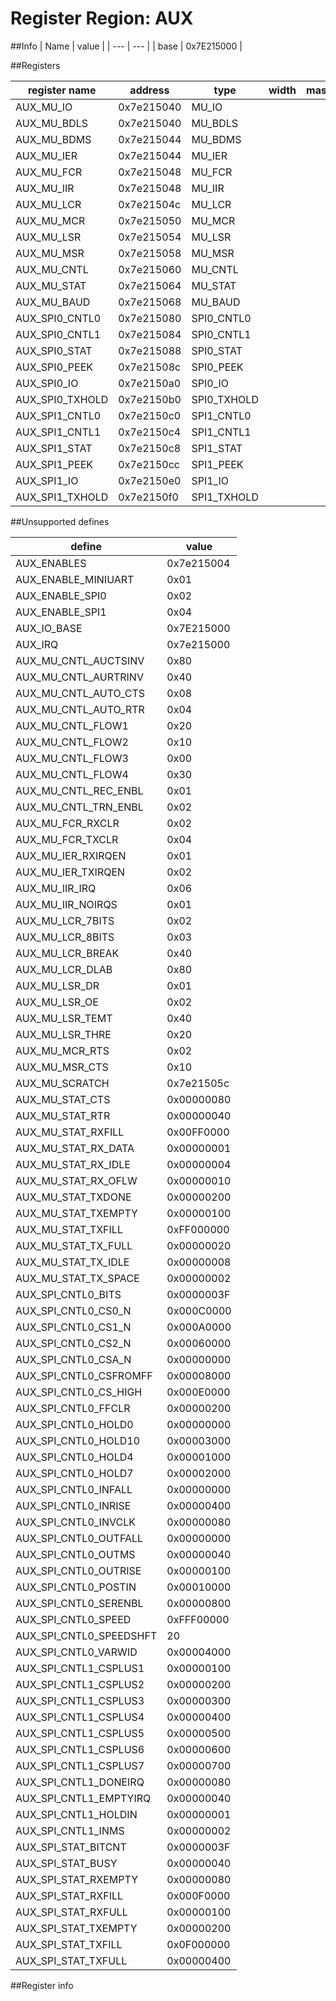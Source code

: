 # Register Region: AUX


##Info
| Name | value |
| --- | --- |
| base | 0x7E215000 |

##Registers

| register name | address | type | width | mask | reset |
| --- | --- | --- | --- | --- | --- |
| AUX_MU_IO | 0x7e215040 | MU_IO |  |  |  |
| AUX_MU_BDLS | 0x7e215040 | MU_BDLS |  |  |  |
| AUX_MU_BDMS | 0x7e215044 | MU_BDMS |  |  |  |
| AUX_MU_IER | 0x7e215044 | MU_IER |  |  |  |
| AUX_MU_FCR | 0x7e215048 | MU_FCR |  |  |  |
| AUX_MU_IIR | 0x7e215048 | MU_IIR |  |  |  |
| AUX_MU_LCR | 0x7e21504c | MU_LCR |  |  |  |
| AUX_MU_MCR | 0x7e215050 | MU_MCR |  |  |  |
| AUX_MU_LSR | 0x7e215054 | MU_LSR |  |  |  |
| AUX_MU_MSR | 0x7e215058 | MU_MSR |  |  |  |
| AUX_MU_CNTL | 0x7e215060 | MU_CNTL |  |  |  |
| AUX_MU_STAT | 0x7e215064 | MU_STAT |  |  |  |
| AUX_MU_BAUD | 0x7e215068 | MU_BAUD |  |  |  |
| AUX_SPI0_CNTL0 | 0x7e215080 | SPI0_CNTL0 |  |  |  |
| AUX_SPI0_CNTL1 | 0x7e215084 | SPI0_CNTL1 |  |  |  |
| AUX_SPI0_STAT | 0x7e215088 | SPI0_STAT |  |  |  |
| AUX_SPI0_PEEK | 0x7e21508c | SPI0_PEEK |  |  |  |
| AUX_SPI0_IO | 0x7e2150a0 | SPI0_IO |  |  |  |
| AUX_SPI0_TXHOLD | 0x7e2150b0 | SPI0_TXHOLD |  |  |  |
| AUX_SPI1_CNTL0 | 0x7e2150c0 | SPI1_CNTL0 |  |  |  |
| AUX_SPI1_CNTL1 | 0x7e2150c4 | SPI1_CNTL1 |  |  |  |
| AUX_SPI1_STAT | 0x7e2150c8 | SPI1_STAT |  |  |  |
| AUX_SPI1_PEEK | 0x7e2150cc | SPI1_PEEK |  |  |  |
| AUX_SPI1_IO | 0x7e2150e0 | SPI1_IO |  |  |  |
| AUX_SPI1_TXHOLD | 0x7e2150f0 | SPI1_TXHOLD |  |  |  |

##Unsupported defines

| define | value |
| --- | --- |
| AUX_ENABLES | 0x7e215004 |
| AUX_ENABLE_MINIUART | 0x01 |
| AUX_ENABLE_SPI0 | 0x02 |
| AUX_ENABLE_SPI1 | 0x04 |
| AUX_IO_BASE | 0x7E215000 |
| AUX_IRQ | 0x7e215000 |
| AUX_MU_CNTL_AUCTSINV | 0x80 |
| AUX_MU_CNTL_AURTRINV | 0x40 |
| AUX_MU_CNTL_AUTO_CTS | 0x08 |
| AUX_MU_CNTL_AUTO_RTR | 0x04 |
| AUX_MU_CNTL_FLOW1 | 0x20 |
| AUX_MU_CNTL_FLOW2 | 0x10 |
| AUX_MU_CNTL_FLOW3 | 0x00 |
| AUX_MU_CNTL_FLOW4 | 0x30 |
| AUX_MU_CNTL_REC_ENBL | 0x01 |
| AUX_MU_CNTL_TRN_ENBL | 0x02 |
| AUX_MU_FCR_RXCLR | 0x02 |
| AUX_MU_FCR_TXCLR | 0x04 |
| AUX_MU_IER_RXIRQEN | 0x01 |
| AUX_MU_IER_TXIRQEN | 0x02 |
| AUX_MU_IIR_IRQ | 0x06 |
| AUX_MU_IIR_NOIRQS | 0x01 |
| AUX_MU_LCR_7BITS | 0x02 |
| AUX_MU_LCR_8BITS | 0x03 |
| AUX_MU_LCR_BREAK | 0x40 |
| AUX_MU_LCR_DLAB | 0x80 |
| AUX_MU_LSR_DR | 0x01 |
| AUX_MU_LSR_OE | 0x02 |
| AUX_MU_LSR_TEMT | 0x40 |
| AUX_MU_LSR_THRE | 0x20 |
| AUX_MU_MCR_RTS | 0x02 |
| AUX_MU_MSR_CTS | 0x10 |
| AUX_MU_SCRATCH | 0x7e21505c |
| AUX_MU_STAT_CTS | 0x00000080 |
| AUX_MU_STAT_RTR | 0x00000040 |
| AUX_MU_STAT_RXFILL | 0x00FF0000 |
| AUX_MU_STAT_RX_DATA | 0x00000001 |
| AUX_MU_STAT_RX_IDLE | 0x00000004 |
| AUX_MU_STAT_RX_OFLW | 0x00000010 |
| AUX_MU_STAT_TXDONE | 0x00000200 |
| AUX_MU_STAT_TXEMPTY | 0x00000100 |
| AUX_MU_STAT_TXFILL | 0xFF000000 |
| AUX_MU_STAT_TX_FULL | 0x00000020 |
| AUX_MU_STAT_TX_IDLE | 0x00000008 |
| AUX_MU_STAT_TX_SPACE | 0x00000002 |
| AUX_SPI_CNTL0_BITS | 0x0000003F |
| AUX_SPI_CNTL0_CS0_N | 0x000C0000 |
| AUX_SPI_CNTL0_CS1_N | 0x000A0000 |
| AUX_SPI_CNTL0_CS2_N | 0x00060000 |
| AUX_SPI_CNTL0_CSA_N | 0x00000000 |
| AUX_SPI_CNTL0_CSFROMFF | 0x00008000 |
| AUX_SPI_CNTL0_CS_HIGH | 0x000E0000 |
| AUX_SPI_CNTL0_FFCLR | 0x00000200 |
| AUX_SPI_CNTL0_HOLD0 | 0x00000000 |
| AUX_SPI_CNTL0_HOLD10 | 0x00003000 |
| AUX_SPI_CNTL0_HOLD4 | 0x00001000 |
| AUX_SPI_CNTL0_HOLD7 | 0x00002000 |
| AUX_SPI_CNTL0_INFALL | 0x00000000 |
| AUX_SPI_CNTL0_INRISE | 0x00000400 |
| AUX_SPI_CNTL0_INVCLK | 0x00000080 |
| AUX_SPI_CNTL0_OUTFALL | 0x00000000 |
| AUX_SPI_CNTL0_OUTMS | 0x00000040 |
| AUX_SPI_CNTL0_OUTRISE | 0x00000100 |
| AUX_SPI_CNTL0_POSTIN | 0x00010000 |
| AUX_SPI_CNTL0_SERENBL | 0x00000800 |
| AUX_SPI_CNTL0_SPEED | 0xFFF00000 |
| AUX_SPI_CNTL0_SPEEDSHFT | 20 |
| AUX_SPI_CNTL0_VARWID | 0x00004000 |
| AUX_SPI_CNTL1_CSPLUS1 | 0x00000100 |
| AUX_SPI_CNTL1_CSPLUS2 | 0x00000200 |
| AUX_SPI_CNTL1_CSPLUS3 | 0x00000300 |
| AUX_SPI_CNTL1_CSPLUS4 | 0x00000400 |
| AUX_SPI_CNTL1_CSPLUS5 | 0x00000500 |
| AUX_SPI_CNTL1_CSPLUS6 | 0x00000600 |
| AUX_SPI_CNTL1_CSPLUS7 | 0x00000700 |
| AUX_SPI_CNTL1_DONEIRQ | 0x00000080 |
| AUX_SPI_CNTL1_EMPTYIRQ | 0x00000040 |
| AUX_SPI_CNTL1_HOLDIN | 0x00000001 |
| AUX_SPI_CNTL1_INMS | 0x00000002 |
| AUX_SPI_STAT_BITCNT | 0x0000003F |
| AUX_SPI_STAT_BUSY | 0x00000040 |
| AUX_SPI_STAT_RXEMPTY | 0x00000080 |
| AUX_SPI_STAT_RXFILL | 0x000F0000 |
| AUX_SPI_STAT_RXFULL | 0x00000100 |
| AUX_SPI_STAT_TXEMPTY | 0x00000200 |
| AUX_SPI_STAT_TXFILL | 0x0F000000 |
| AUX_SPI_STAT_TXFULL | 0x00000400 |

##Register info

